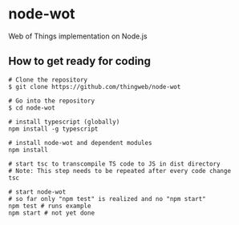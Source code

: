# node-wot
Web of Things implementation on Node.js

## How to get ready for coding

```
# Clone the repository
$ git clone https://github.com/thingweb/node-wot

# Go into the repository
$ cd node-wot

# install typescript (globally)
npm install -g typescript

# install node-wot and dependent modules
npm install

# start tsc to transcompile TS code to JS in dist directory
# Note: This step needs to be repeated after every code change
tsc

# start node-wot
# so far only "npm test" is realized and no "npm start"
npm test # runs example
npm start # not yet done
```